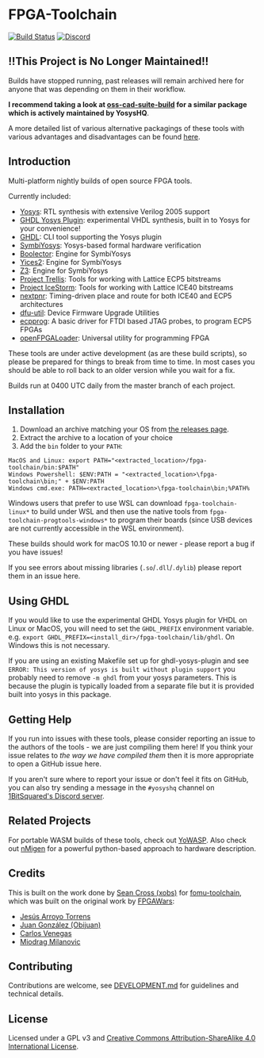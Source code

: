 # FPGA-Toolchain
[![Build Status](https://dev.azure.com/open-tool-forge/fpga-toolchain/_apis/build/status/YosysHQ.fpga-toolchain?branchName=main)](https://dev.azure.com/open-tool-forge/fpga-toolchain/_build/latest?definitionId=4&branchName=main)
[![Discord](https://img.shields.io/discord/613131135903596547?logo=discord)](https://discord.gg/s9sMfyx)

## !!This Project is No Longer Maintained!!
Builds have stopped running, past releases will remain archived here for anyone that was depending on them in their workflow.

**I recommend taking a look at [oss-cad-suite-build](https://github.com/YosysHQ/oss-cad-suite-build) for a similar package which is actively maintained by YosysHQ**.

A more detailed list of various alternative packagings of these tools with various advantages and disadvantages can be found [here](https://github.com/hdl/packages).

## Introduction
Multi-platform nightly builds of open source FPGA tools.

Currently included:

 * [Yosys](https://github.com/YosysHQ/yosys): RTL synthesis with extensive Verilog 2005 support
 * [GHDL Yosys Plugin](https://github.com/ghdl/ghdl-yosys-plugin): experimental VHDL synthesis, built in to Yosys for your convenience!
 * [GHDL](https://github.com/ghdl/ghdl): CLI tool supporting the Yosys plugin
 * [SymbiYosys](https://github.com/YosysHQ/SymbiYosys): Yosys-based formal hardware verification
 * [Boolector](http://fmv.jku.at/boolector/): Engine for SymbiYosys
 * [Yices2](http://yices.csl.sri.com/): Engine for SymbiYosys
 * [Z3](https://github.com/Z3Prover/z3/wiki): Engine for SymbiYosys
 * [Project Trellis](https://github.com/SymbiFlow/prjtrellis): Tools for working with Lattice ECP5 bitstreams
 * [Project IceStorm](https://github.com/cliffordwolf/icestorm): Tools for working with Lattice ICE40 bitstreams
 * [nextpnr](https://github.com/YosysHQ/nextpnr): Timing-driven place and route for both ICE40 and ECP5 architectures
 * [dfu-util](http://dfu-util.sourceforge.net/): Device Firmware Upgrade Utilities
 * [ecpprog](https://github.com/gregdavill/ecpprog): A basic driver for FTDI based JTAG probes, to program ECP5 FPGAs
 * [openFPGALoader](https://github.com/trabucayre/openFPGALoader): Universal utility for programming FPGA

<!-- * [Icarus Verilog](https://github.com/steveicarus/iverilog): Verilog simulation tool -->
<!--* [Avy](https://arieg.bitbucket.io/avy/): Engine for SymbiYosys (only included on Linux for now) -->

These tools are under active development (as are these build scripts), so
please be prepared for things to break from time to time. In most cases you should be able
to roll back to an older version while you wait for a fix.

Builds run at 0400 UTC daily from the master branch of each project.

## Installation

1. Download an archive matching your OS from [the releases page](https://github.com/YosysHQ/fpga-toolchain/releases).
2. Extract the archive to a location of your choice
3. Add the `bin` folder to your `PATH`:

```
MacOS and Linux: export PATH="<extracted_location>/fpga-toolchain/bin:$PATH"
Windows Powershell: $ENV:PATH = "<extracted_location>\fpga-toolchain\bin;" + $ENV:PATH
Windows cmd.exe: PATH=<extracted_location>\fpga-toolchain\bin;%PATH%
```

Windows users that prefer to use WSL can download `fpga-toolchain-linux*` to build under WSL and then use the native tools from `fpga-toolchain-progtools-windows*` to program their boards (since USB devices are not currently accessible in the WSL environment).

These builds should work for macOS 10.10 or newer - please report a bug if you have issues!

If you see errors about missing libraries (`.so`/`.dll`/`.dylib`) please report them in an issue here.

## Using GHDL

If you would like to use the experimental GHDL Yosys plugin for VHDL on Linux or MacOS, you will
need to set the `GHDL_PREFIX` environment variable. e.g. `export GHDL_PREFIX=<install_dir>/fpga-toolchain/lib/ghdl`. On Windows this is not necessary.

If you are using an existing Makefile set up for ghdl-yosys-plugin and see `ERROR: This version of yosys is built without plugin support` you probably need to remove `-m ghdl` from your yosys parameters. This is because the plugin is typically loaded from a separate file but it is provided built into yosys in this package.

## Getting Help

If you run into issues with these tools, please consider reporting an issue to the authors of the tools - we are just compiling them here! If you think your issue relates to *the way we have compiled them* then it is more appropriate to open a GitHub issue here.

If you aren't sure where to report your issue or don't feel it fits on GitHub, you can also try sending a message in the `#yosyshq` channel on [1BitSquared's Discord server](https://discord.gg/s9sMfyx).

## Related Projects

For portable WASM builds of these tools, check out [YoWASP](http://yowasp.org/). Also check out [nMigen](https://github.com/nmigen/nmigen) for a powerful python-based approach to hardware description.

## Credits

This is built on the work done by [Sean Cross (xobs)](https://github.com/xobs) for [fomu-toolchain](https://github.com/im-tomu/fomu-toolchain),
which was built on the original work by [FPGAWars](https://github.com/FPGAwars):

 * [Jesús Arroyo Torrens](https://github.com/Jesus89)
 * [Juan González (Obijuan)](https://github.com/Obijuan)
 * [Carlos Venegas](https://github.com/cavearr)
 * [Miodrag Milanovic](https://github.com/mmicko)

## Contributing

Contributions are welcome, see [DEVELOPMENT.md](DEVELOPMENT.md) for guidelines and technical details.

## License

Licensed under a GPL v3 and [Creative Commons Attribution-ShareAlike 4.0 International License](http://creativecommons.org/licenses/by-sa/4.0/).
